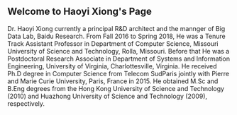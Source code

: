 ## Welcome to Haoyi Xiong's Page

Dr. Haoyi Xiong currently a principal R&D architect and the mannger of Big Data Lab, Baidu Research. From Fall 2016 to Spring 2018, He was a Tenure Track Assistant Professor in Department of Computer Science, Missouri University of Science and Technology, Rolla, Missouri. Before that He was a Postdoctoral Research Associate in Department of Systems and Information Engineering, University of Virginia, Charlottesville, Virginia. He received Ph.D degree in Computer Science from Telecom SudParis jointly with Pierre and Marie Curie University, Paris, France in 2015. He obtained M.Sc and B.Eng degrees from the Hong Kong University of Science and Technology (2010) and Huazhong University of Science and Technology (2009), respectively.
